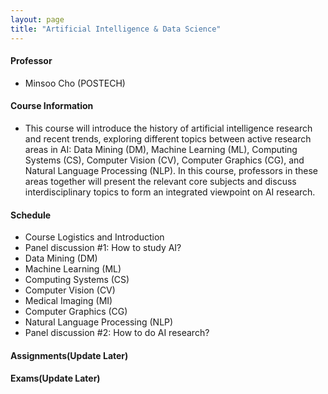 ```yaml
---
layout: page
title: "Artificial Intelligence & Data Science"
---
```

#### Professor
- Minsoo Cho (POSTECH)

#### Course Information

- This course will introduce the history of artificial intelligence research and recent trends, exploring different topics between active research areas in AI: Data Mining (DM), Machine Learning (ML), Computing Systems (CS), Computer Vision (CV), Computer Graphics (CG), and Natural Language Processing (NLP). In this course, professors in these areas together will present the relevant core subjects and discuss interdisciplinary topics to form an integrated viewpoint on AI research.  

#### Schedule

- Course Logistics and Introduction 
- Panel discussion #1: How to study AI? 
- Data Mining (DM)   
- Machine Learning (ML)  
- Computing Systems (CS) 
- Computer Vision (CV)  
- Medical Imaging (MI) 
- Computer Graphics (CG) 
- Natural Language Processing (NLP) 
- Panel discussion #2: How to do AI research?


#### Assignments(Update Later)


#### Exams(Update Later)
